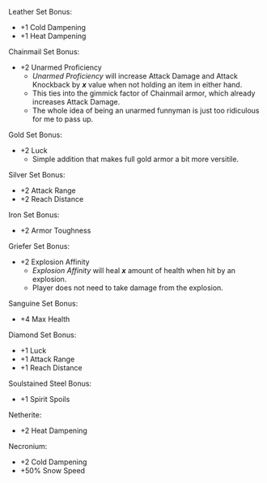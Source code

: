 Leather Set Bonus:
- +1 Cold Dampening
- +1 Heat Dampening

Chainmail Set Bonus:
- +2 Unarmed Proficiency
  - *Unarmed Proficiency* will increase Attack Damage and Attack Knockback by ***x*** value when not holding an item in either hand.
  - This ties into the gimmick factor of Chainmail armor, which already increases Attack Damage.
  - The whole idea of being an unarmed funnyman is just too ridiculous for me to pass up.

Gold Set Bonus:
- +2 Luck
  - Simple addition that makes full gold armor a bit more versitile.

Silver Set Bonus:
- +2 Attack Range
- +2 Reach Distance

Iron Set Bonus:
- +2 Armor Toughness

Griefer Set Bonus:
- +2 Explosion Affinity
  - *Explosion Affinity* will heal ***x*** amount of health when hit by an explosion.
  - Player does not need to take damage from the explosion.

Sanguine Set Bonus:
- +4 Max Health

Diamond Set Bonus:
- +1 Luck
- +1 Attack Range
- +1 Reach Distance

Soulstained Steel Bonus:
- +1 Spirit Spoils

Netherite:
- +2 Heat Dampening

Necronium:
- +2 Cold Dampening
- +50% Snow Speed
